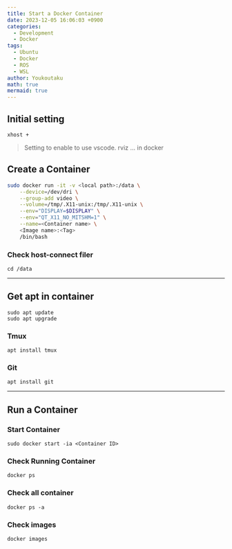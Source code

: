 ```yaml
---
title: Start a Docker Container
date: 2023-12-05 16:06:03 +0900
categories:
  - Development
  - Docker
tags:
  - Ubuntu
  - Docker
  - ROS
  - WSL
author: Youkoutaku
math: true
mermaid: true
---
```


## Initial setting
```
xhost +
```
>Setting to enable to  use vscode. rviz ... in docker

## Create a Container
```bash
sudo docker run -it -v <local path>:/data \
	--device=/dev/dri \
	--group-add video \
	--volume=/tmp/.X11-unix:/tmp/.X11-unix \
	--env="DISPLAY=$DISPLAY" \
	--env="QT_X11_NO_MITSHM=1" \
	--name=<Container name> \
	<Image name>:<Tag>
	/bin/bash
```

### Check host-connect filer
```
cd /data
```

---
## Get apt in container
```
sudo apt update
sudo apt upgrade
```

### Tmux
```
apt install tmux
```

### Git
```
apt install git
```

---
## Run a Container
### Start Container
```
sudo docker start -ia <Container ID>
```

### Check Running Container
```
docker ps
```

### Check all container
```
docker ps -a
```

### Check images
```
docker images
```